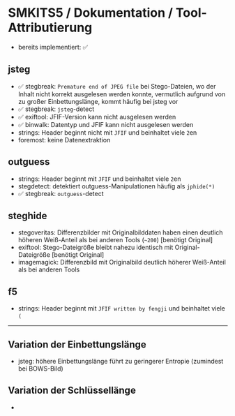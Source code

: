 # SMKITS5 / Dokumentation / Tool-Attributierung
- bereits implementiert: ✅
## jsteg
- ✅ stegbreak: `Premature end of JPEG file` bei Stego-Dateien, wo der Inhalt nicht korrekt ausgelesen werden konnte, vermutlich aufgrund von zu großer Einbettungslänge, kommt häufig bei jsteg vor
- ✅ stegbreak: `jsteg`-detect
- ✅ exiftool: JFIF-Version kann nicht ausgelesen werden
- ✅ binwalk: Datentyp und JFIF kann nicht ausgelesen werden
- strings: Header beginnt nicht mit `JFIF` und beinhaltet viele `2`en
- foremost: keine Datenextraktion
## outguess
- strings: Header beginnt mit `JFIF` und beinhaltet viele `2`en
- stegdetect: detektiert outguess-Manipulationen häufig als `jphide(*)`
- ✅ stegbreak: `outguess`-detect
## steghide
- stegoveritas: Differenzbilder mit Originalbilddaten haben einen deutlich höheren Weiß-Anteil als bei anderen Tools (`~200`) [benötigt Original]
- exiftool: Stego-Dateigröße bleibt nahezu identisch mit Original-Dateigröße [benötigt Original]
- imagemagick: Differenzbild mit Originalbild deutlich höherer Weiß-Anteil als bei anderen Tools
## f5
- strings: Header beginnt mit `JFIF written by fengji` und beinhaltet viele `(`
---
## Variation der Einbettungslänge
- jsteg: höhere Einbettungslänge führt zu geringerer Entropie (zumindest bei BOWS-Bild)
## Variation der Schlüssellänge
- 